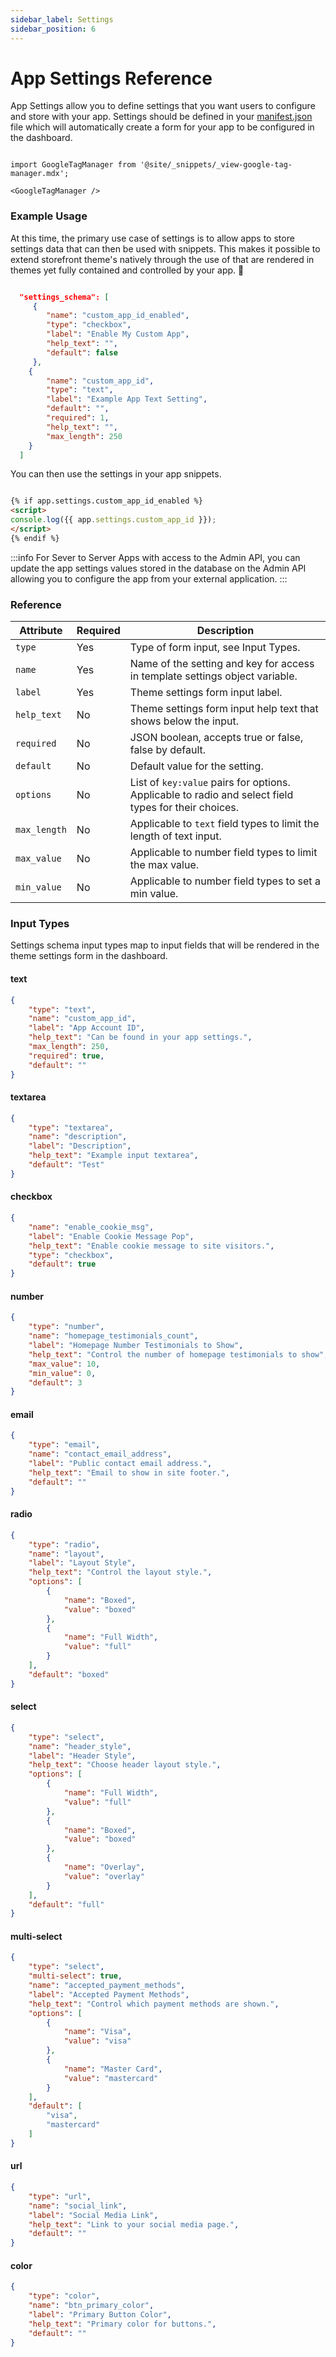 ```yaml
---
sidebar_label: Settings
sidebar_position: 6
---
```

# App Settings Reference

App Settings allow you to define settings that you want users to configure and store with your app. Settings should be defined in your [manifest.json](/apps/manifest.md) file which will automatically create a form for your app to be configured in the dashboard.


```mdx-code-block

import GoogleTagManager from '@site/_snippets/_view-google-tag-manager.mdx';

<GoogleTagManager />

```

### Example Usage

At this time, the primary use case of settings is to allow apps to store settings data that can then be used with snippets. This makes it possible to extend storefront theme's natively through the use of that are rendered in themes yet fully contained and controlled by your app. :tada:

```json title="Example Settings Schema"

  "settings_schema": [
     {
        "name": "custom_app_id_enabled",
        "type": "checkbox",
        "label": "Enable My Custom App",
        "help_text": "",
        "default": false
     },
    {
        "name": "custom_app_id",
        "type": "text",
        "label": "Example App Text Setting",
        "default": "",
        "required": 1,
        "help_text": "",
        "max_length": 250
    }
  ]
```

You can then use the settings in your app snippets.

```html title="Example Settings Usage in Snippet"

{% if app.settings.custom_app_id_enabled %}
<script>
console.log({{ app.settings.custom_app_id }});
</script>
{% endif %}

```

:::info
For Sever to Server Apps with access to the Admin API, you can update the app settings values stored in the database on the Admin API allowing you to configure the app from your external application.
:::

### Reference

| Attribute       | Required         | Description               |
| -----------| --------------------|---------------- |
|`type`| Yes | Type of form input, see Input Types. |
|`name`| Yes | Name of the setting and key for access in template settings object variable. |
|`label`| Yes | Theme settings form input label. |
|`help_text`| No | Theme settings form input help text that shows below the input. |
|`required`| No | JSON boolean, accepts true or false, false by default.  |
|`default`| No | Default value for the setting.  |
|`options` | No |List of `key:value` pairs for options. Applicable to radio and select field types for their choices.  |
|`max_length` | No | Applicable to `text` field types to limit the length of text input.  |
|`max_value`| No | Applicable to number field types to limit the max value.  |
|`min_value`| No | Applicable to number field types to set a min value. |


### Input Types

Settings schema input types map to input fields that will be rendered in the theme settings form in the dashboard.

#### text

```json
{
    "type": "text",
    "name": "custom_app_id",
    "label": "App Account ID",
    "help_text": "Can be found in your app settings.",
    "max_length": 250,
    "required": true,
    "default": ""
}
```


#### textarea

```json
{
    "type": "textarea",
    "name": "description",
    "label": "Description",
    "help_text": "Example input textarea",
    "default": "Test"
}
```

#### checkbox

```json
{
    "name": "enable_cookie_msg",
    "label": "Enable Cookie Message Pop",
    "help_text": "Enable cookie message to site visitors.",
    "type": "checkbox",
    "default": true
}
```
#### number
```json
{
    "type": "number",
    "name": "homepage_testimonials_count",
    "label": "Homepage Number Testimonials to Show",
    "help_text": "Control the number of homepage testimonials to show",
    "max_value": 10,
    "min_value": 0,
    "default": 3
}
```


#### email

```json
{
    "type": "email",
    "name": "contact_email_address",
    "label": "Public contact email address.",
    "help_text": "Email to show in site footer.",
    "default": ""
}
```

#### radio

```json
{
    "type": "radio",
    "name": "layout",
    "label": "Layout Style",
    "help_text": "Control the layout style.",
    "options": [
        {
            "name": "Boxed",
            "value": "boxed"
        },
        {
            "name": "Full Width",
            "value": "full"
        }
    ],
    "default": "boxed"
}
```

#### select
```json
{
    "type": "select",
    "name": "header_style",
    "label": "Header Style",
    "help_text": "Choose header layout style.",
    "options": [
        {
            "name": "Full Width",
            "value": "full"
        },
        {
            "name": "Boxed",
            "value": "boxed"
        },
        {
            "name": "Overlay",
            "value": "overlay"
        }
    ],
    "default": "full"
}
```

#### multi-select
```json
{
    "type": "select",
    "multi-select": true,
    "name": "accepted_payment_methods",
    "label": "Accepted Payment Methods",
    "help_text": "Control which payment methods are shown.",
    "options": [
        {
            "name": "Visa",
            "value": "visa"
        },
        {
            "name": "Master Card",
            "value": "mastercard"
        }
    ],
    "default": [
        "visa",
        "mastercard"
    ]
}
```

#### url
```json
{
    "type": "url",
    "name": "social_link",
    "label": "Social Media Link",
    "help_text": "Link to your social media page.",
    "default": ""
}
```


#### color
```json
{
    "type": "color",
    "name": "btn_primary_color",
    "label": "Primary Button Color",
    "help_text": "Primary color for buttons.",
    "default": ""
}
```
